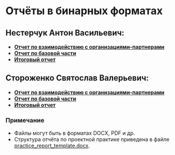 # Отчёты в бинарных форматах
## Нестерчук Антон Васильевич:
* **[Отчет по взаимодействию с организациями-партнерами](https://github.com/tpAnswer4yourself/project_practice_mospolytech/blob/main/reports/report_with_partner_nesterchuk.md)**
* **[Отчет по базовой части](https://github.com/tpAnswer4yourself/project_practice_mospolytech/blob/master/reports/practice_report_template.docx)**
* **[Итоговый отчет]()**

## Стороженко Святослав Валерьевич:
* **[Отчет по взаимодействию с организациями-партнерами]()**
* **[Отчет по базовой части](https://github.com/tpAnswer4yourself/project_practice_mospolytech/blob/master/reports/%D0%9E%D1%82%D1%87%D0%B5%D1%82_%D0%B1%D0%B0%D0%B7%D0%BE%D0%B2%D0%B0%D1%8F_%D1%87%D0%B0%D1%81%D1%82%D1%8C_%D0%A1%D1%82%D0%BE%D1%80%D0%BE%D0%B6%D0%B5%D0%BD%D0%BA%D0%BE_%D0%A1_%D0%92.docx)**
* **[Итоговый отчет]()**

### Примечание
- Файлы могут быть в форматах DOCX, PDF и др.
- Структура отчёта по проектной практике приведена в файле [practice_report_template.docx](practice_report_template.docx).


